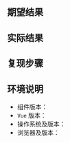 <!-- 如果是 bug 或者功能需求，请尽可能填写以下内容，谢谢 :)，本页注释可任意删除 -->

## 期望结果
<!-- 简单描述即可 -->

## 实际结果
<!-- 简单描述即可 -->

## 复现步骤

<!-- 这里可以放最小可复现的代码，请务必正确使用 markdown 的代码块。也可以将 codepen/jsbin 等链接放在这里 -->

<!--
1.
2.
3.

``` html
  your code
```
-->

## 环境说明

- 组件版本：
- `Vue` 版本：
- 操作系统及版本：
- 浏览器及版本：
